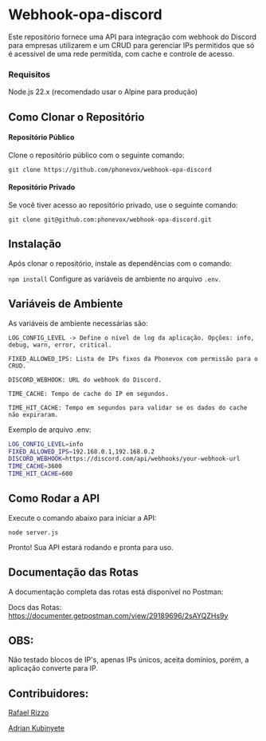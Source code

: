 # Webhook-opa-discord
Este repositório fornece uma API para integração com webhook do Discord para empresas utilizarem e um CRUD para gerenciar IPs permitidos que só é acessivel de uma rede permitida, com cache e controle de acesso.

### Requisitos
Node.js 22.x (recomendado usar o Alpine para produção)

## Como Clonar o Repositório
#### Repositório Público

Clone o repositório público com o seguinte comando:

`git clone https://github.com/phonevox/webhook-opa-discord`

#### Repositório Privado
Se você tiver acesso ao repositório privado, use o seguinte comando:

`git clone git@github.com:phonevox/webhook-opa-discord.git`

## Instalação
Após clonar o repositório, instale as dependências com o comando:

`npm install`
Configure as variáveis de ambiente no arquivo `.env`.

## Variáveis de Ambiente
As variáveis de ambiente necessárias são:


`LOG_CONFIG_LEVEL -> Define o nível de log da aplicação. Opções: info, debug, warn, error, critical.`

`FIXED_ALLOWED_IPS: Lista de IPs fixos da Phonevox com permissão para o CRUD.`

`DISCORD_WEBHOOK: URL do webhook do Discord.`

`TIME_CACHE: Tempo de cache do IP em segundos.`

`TIME_HIT_CACHE: Tempo em segundos para validar se os dados do cache não expiraram.`

Exemplo de arquivo .env:

````bash
LOG_CONFIG_LEVEL=info
FIXED_ALLOWED_IPS=192.168.0.1,192.168.0.2
DISCORD_WEBHOOK=https://discord.com/api/webhooks/your-webhook-url
TIME_CACHE=3600
TIME_HIT_CACHE=600
````

## Como Rodar a API
Execute o comando abaixo para iniciar a API:

`node server.js`

Pronto! Sua API estará rodando e pronta para uso.

## Documentação das Rotas
A documentação completa das rotas está disponível no Postman:

Docs das Rotas: https://documenter.getpostman.com/view/29189696/2sAYQZHs9y

## OBS:
Não testado blocos de IP's, apenas IPs únicos, aceita domínios, porém, a aplicação converte para IP.

## Contribuidores:

<a href="https://www.linkedin.com/in/rafael-rizzo-breschi-b02547216/" target="_blank">Rafael Rizzo</a>

<a href="https://www.linkedin.com/in/adrian-kubinyete-a35346291/" target="_blank">Adrian Kubinyete</a>

